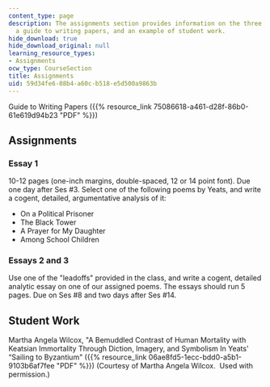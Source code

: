 ```yaml
---
content_type: page
description: The assignments section provides information on the three essay assignments,
  a guide to writing papers, and an example of student work.
hide_download: true
hide_download_original: null
learning_resource_types:
- Assignments
ocw_type: CourseSection
title: Assignments
uid: 59d34fe6-08b4-a60c-b518-e5d500a9863b
---
```


Guide to Writing Papers ({{% resource_link 75086618-a461-d28f-86b0-61e619d94b23 "PDF" %}})

Assignments
-----------

### Essay 1

10-12 pages (one-inch margins, double-spaced, 12 or 14 point font). Due one day after Ses #3. Select one of the following poems by Yeats, and write a cogent, detailed, argumentative analysis of it:

*   On a Political Prisoner
*   The Black Tower
*   A Prayer for My Daughter
*   Among School Children

### Essays 2 and 3

Use one of the "leadoffs" provided in the class, and write a cogent, detailed analytic essay on one of our assigned poems. The essays should run 5 pages. Due on Ses #8 and two days after Ses #14.

Student Work
------------

Martha Angela Wilcox, "A Bemuddled Contrast of Human Mortality with Keatsian Immortality Through Diction, Imagery, and Symbolism In Yeats' “Sailing to Byzantium" ({{% resource_link 06ae8fd5-1ecc-bdd0-a5b1-9103b6af7fee "PDF" %}}) (Courtesy of Martha Angela Wilcox.  Used with permission.)